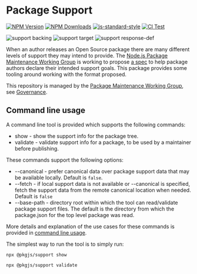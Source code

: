# Package Support

[![NPM Version](https://img.shields.io/npm/v/@pkgjs/support.svg)](https://npmjs.org/package/@pkgjs/support)
[![NPM Downloads](https://img.shields.io/npm/dm/@pkgjs/support.svg)](https://npmjs.org/package/@pkgjs/support)
[![js-standard-style](https://img.shields.io/badge/code%20style-standard-brightgreen.svg)](https://github.com/standard/standard)
[![CI Test](https://github.com/pkgjs/support/workflows/Test/badge.svg)](https://github.com/pkgjs/support/actions)

![support backing](https://img.shields.io/badge/support%20backing-HOBBY-blue.svg)
![support target](https://img.shields.io/badge/support%20target-LTS-red.svg)
![support response-def](https://img.shields.io/badge/support%20response-best--effort-yellow.svg)

When an author releases an Open Source package there are many different levels
of support they may intend to provide.  The [Node.js Package Maintenance Working Group](https://github.com/nodejs/package-maintenance)
is working to propose [a spec](https://github.com/nodejs/package-maintenance/blob/HEAD/docs/PACKAGE-SUPPORT.md) to help package authors declare their intended support goals.  This package provides
some tooling around working with the format proposed.

This repository is managed by the [Package Maintenance Working Group](https://github.com/nodejs/package-maintenance), see [Governance](https://github.com/nodejs/package-maintenance/blob/master/Governance.md).

## Command line usage

A command line tool is provided which supports the following commands:

* show - show the support info for the package tree.
* validate - validate support info for a package, to be used by a 
  maintainer before publishing.

These commands support the following options:

* --canonical  - prefer canonical data over package support data
  that may be available locally. Default is `false`.
* --fetch - if local support data is not available or --canonical
  is specified, fetch the support data from the remote canonical
  location when needed. Default is `false`
* --base-path - directory root within which the tool can read/validate
  package support files. The default is the directory from which the
  package.json for the top level package was read.

More details and explanation of the use cases for these
commands is provided in [command line usage](./doc/command-line-usage.md).

The simplest way to run the tool is to simply run:

```
npx @pkgjs/support show
```

```
npx @pkgjs/support validate
```
